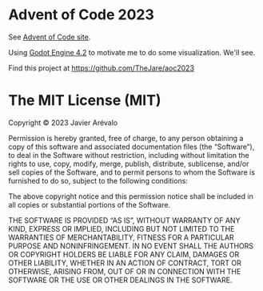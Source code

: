 # Advent of Code 2023

See [Advent of Code site](https://adventofcode.com/2023).

Using [Godot Engine 4.2](https://godotengine.org/) to motivate me to do some visualization. We'll see.

Find this project at https://github.com/TheJare/aoc2023

# The MIT License (MIT)

Copyright © 2023 Javier Arévalo

Permission is hereby granted, free of charge, to any person obtaining a copy of this software and associated documentation files (the “Software”), to deal in the Software without restriction, including without limitation the rights to use, copy, modify, merge, publish, distribute, sublicense, and/or sell copies of the Software, and to permit persons to whom the Software is furnished to do so, subject to the following conditions:

The above copyright notice and this permission notice shall be included in all copies or substantial portions of the Software.

THE SOFTWARE IS PROVIDED “AS IS”, WITHOUT WARRANTY OF ANY KIND, EXPRESS OR IMPLIED, INCLUDING BUT NOT LIMITED TO THE WARRANTIES OF MERCHANTABILITY, FITNESS FOR A PARTICULAR PURPOSE AND NONINFRINGEMENT. IN NO EVENT SHALL THE AUTHORS OR COPYRIGHT HOLDERS BE LIABLE FOR ANY CLAIM, DAMAGES OR OTHER LIABILITY, WHETHER IN AN ACTION OF CONTRACT, TORT OR OTHERWISE, ARISING FROM, OUT OF OR IN CONNECTION WITH THE SOFTWARE OR THE USE OR OTHER DEALINGS IN THE SOFTWARE.
